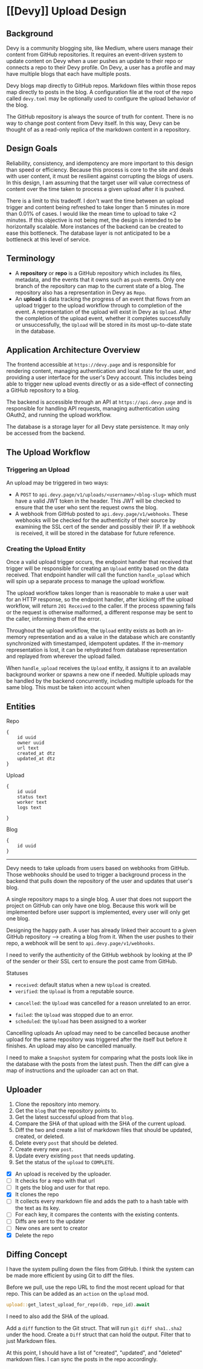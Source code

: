 # [[Devy]] Upload Design

## Background

Devy is a community blogging site, like Medium, where users manage their content from GitHub repositories. It requires an event-driven system to update content on Devy when a user pushes an update to their repo or connects a repo to their Devy profile. On Devy, a user has a profile and may have multiple blogs that each have multiple posts.

Devy blogs map directly to GitHub repos. Markdown files within those repos map directly to posts in the blog. A configuration file at the root of the repo called `devy.toml` may be optionally used to configure the upload behavior of the blog.

The GitHub repository is always the source of truth for content. There is no way to change post content from Devy itself. In this way, Devy can be thought of as a read-only replica of the markdown content in a repository.

## Design Goals

Reliability, consistency, and idempotency are more important to this design than speed or efficiency. Because this process is core to the site and deals with user content, it must be resilient against corrupting the blogs of users. In this design, I am assuming that the target user will value correctness of content over the time taken to process a given upload after it is pushed.

There is a limit to this tradeoff. I don't want the time between an upload trigger and content being refreshed to take longer than 5 minutes in more than 0.01% of cases. I would like the mean time to upload to take <2 minutes. If this objective is not being met, the design is intended to be horizontally scalable. More instances of the backend can be created to ease this bottleneck. The database layer is not anticipated to be a bottleneck at this level of service.

## Terminology

- A **repository** or **repo** is a GitHub repository which includes its files, metadata, and the events that it owns such as `push` events. Only one branch of the repository can map to the current state of a blog. The repository also has a representation in Devy as `Repo`.
- An **upload** is data tracking the progress of an event that flows from an upload trigger to the upload workflow through to completion of the event. A representation of the upload will exist in Devy as `Upload`. After the completion of the upload event, whether it completes successfully or unsuccessfully, the `Upload` will be stored in its most up-to-date state in the database.

## Application Architecture Overview

The frontend accessible at `https://devy.page` and is responsible for rendering content, managing authentication and local state for the user, and providing a user interface for the user's Devy account. This includes being able to trigger new upload events directly or as a side-effect of connecting a GitHub repository to a blog.

The backend is accessible through an API at `https://api.devy.page` and is responsible for handling API requests, managing authentication using OAuth2, and running the upload workflow.

The database is a storage layer for all Devy state persistence. It may only be accessed from the backend.

## The Upload Workflow

### Triggering an Upload

An upload may be triggered in two ways:

- A `POST` to `api.devy.page/v1/uploads/<username>/<blog-slug>` which must have a valid JWT token in the header. This JWT will be checked to ensure that the user who sent the request owns the blog.
- A webhook from GitHub posted to `api.devy.page/v1/webhooks`. These webhooks will be checked for the authenticity of their source by examining the SSL cert of the sender and possibly their IP. If a webhook is received, it will be stored in the database for future reference.

### Creating the Upload Entity

Once a valid upload trigger occurs, the endpoint handler that received that trigger will be responsible for creating an `Upload` entity based on the data received. That endpoint handler will call the function `handle_upload` which will spin up a separate process to manage the upload workflow.

The upload workflow takes longer than is reasonable to make a user wait for an HTTP response, so the endpoint handler, after kicking off the upload workflow, will return `201 Received` to the caller. If the process spawning fails or the request is otherwise malformed, a different response may be sent to the caller, informing them of the error.

Throughout the upload workflow, the `Upload` entity exists as both an in-memory representation and as a value in the database which are constantly synchronized with timestamped, idempotent updates. If the in-memory representation is lost, it can be rehydrated from database representation and replayed from wherever the upload failed.

When `handle_upload` receives the `Upload` entity, it assigns it to an available background worker or spawns a new one if needed. Multiple uploads may be handled by the backend concurrently, including multiple uploads for the same blog. This must be taken into account when

## Entities

Repo

```
{
	id uuid
	owner uuid
	url text
	created_at dtz
	updated_at dtz
}
```

Upload

```
{
	id uuid
	status text
	worker text
	logs text

}
```

Blog

```
{
	id uuid
}
```

---

Devy needs to take uploads from users based on webhooks from GitHub. Those webhooks should be used to trigger a background process in the backend that pulls down the repository of the user and updates that user's blog.

A single repository maps to a single blog.
A user that does not support the project on GitHub can only have one blog.
Because this work will be implemented before user support is implemented, every user will only get one blog.

Designing the happy path.
A user has already linked their account to a given GitHub repository --> creating a blog from it.
When the user pushes to their repo, a webhook will be sent to `api.devy.page/v1/webhooks`.

I need to verify the authenticity of the GitHub webhook by looking at the IP of the sender or their SSL cert to ensure the post came from GitHub.

Statuses

- `received`: default status when a new `Upload` is created.
- `verified`: the `Upload` is from a reputable source.

* `cancelled`: the `Upload` was cancelled for a reason unrelated to an error.

- `failed`: the `Upload` was stopped due to an error.
- `scheduled`: the `Upload` has been assigned to a worker

Cancelling uploads
An upload may need to be cancelled because another upload for the same repository was triggered after the itself but before it finishes. An upload may also be cancelled manually.

I need to make a `Snapshot` system for comparing what the posts look like in the database with the posts from the latest push. Then the diff can give a map of instructions and the uploader can act on that.

## Uploader

1. Clone the repository into memory.
2. Get the `blog` that the repository points to.
3. Get the latest successful upload from that `blog`.
4. Compare the SHA of that upload with the SHA of the current upload.
5. Diff the two and create a list of markdown files that should be updated, created, or deleted.
6. Delete every `post` that should be deleted.
7. Create every new `post`.
8. Update every existing `post` that needs updating.
9. Set the status of the `upload` to `COMPLETE`.

- [x] An upload is received by the uploader.
- [ ] It checks for a repo with that url
- [ ] It gets the blog and user for that repo.
- [x] It clones the repo
- [ ] It collects every markdown file and adds the path to a hash table with the text as its key.
- [ ] For each key, it compares the contents with the existing contents.
- [ ] Diffs are sent to the updater
- [ ] New ones are sent to creator
- [x] Delete the repo

## Diffing Concept

I have the system pulling down the files from GitHub. I think the system can be made more efficient by using Git to diff the files.

Before we pull, use the repo URL to find the most recent upload for that repo. This can be added as an `action` on the `upload` mod.

```rust
upload::get_latest_upload_for_repo(db, repo_id).await
```

I need to also add the SHA of the upload.

Add a `diff` function to the Git struct. That will run `git diff sha1..sha2` under the hood. Create a `Diff` struct that can hold the output. Filter that to just Markdown files.

At this point, I should have a list of "created", "updated", and "deleted" markdown files. I can sync the posts in the repo accordingly.
